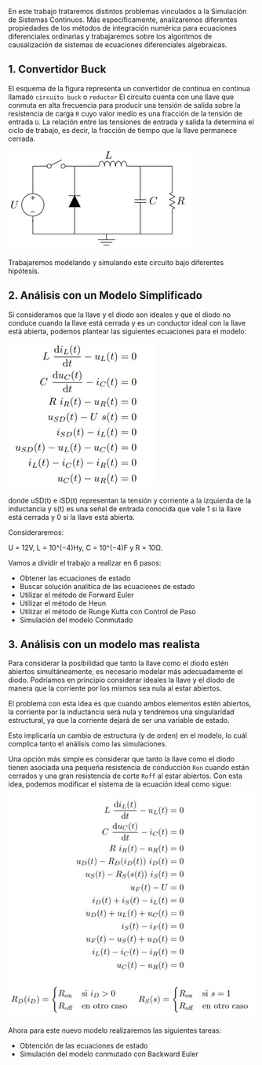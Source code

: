 En este trabajo trataremos distintos problemas vinculados a la Simulación de Sistemas Continuos. Más específicamente, analizaremos diferentes propiedades de los métodos de integración numérica
para ecuaciones diferenciales ordinarias y trabajaremos sobre los algoritmos de causalización de sistemas
de ecuaciones diferenciales algebraicas.

## 1. Convertidor Buck

El esquema de la figura representa un convertidor de continua en continua llamado `circuito buck` o `reductor`
El circuito cuenta con una llave que conmuta en alta frecuencia para producir una tensión de
salida sobre la resistencia de carga `R` cuyo valor medio es una fracción de la tensión de entrada `U`. La
relación entre las tensiones de entrada y salida la determina el ciclo de trabajo, es decir, la fracción de
tiempo que la llave permanece cerrada.

![circuito-buck](/Convertidor-Buck/images/circuito-buck.jpeg)

Trabajaremos modelando y simulando este circuito bajo diferentes hipótesis.

## 2. Análisis con un Modelo Simplificado

Si consideramos que la llave y el diodo son ideales y que el diodo no conduce cuando la llave está
cerrada y es un conductor ideal con la llave está abierta, podemos plantear las siguientes ecuaciones para
el modelo:

![Ecuaciones-modelo-ideal](/Convertidor-Buck/images/ecuaciones-ideal.jpeg)

donde uSD(t) e iSD(t) representan la tensión y corriente a la izquierda de la inductancia y s(t) es una
señal de entrada conocida que vale 1 si la llave está cerrada y 0 si la llave está abierta.

Consideraremos:

U = 12V, L = 10^(−4)Hy, C = 10^(−4)F y R = 10Ω.

Vamos a dividir el trabajo a realizar en 6 pasos:

- Obtener las ecuaciones de estado
- Buscar solución analítica de las ecuaciones de estado
- Utilizar el método de Forward Euler
- Utilizar el método de Heun
- Utilizar el método de Runge Kutta con Control de Paso
- Simulación del modelo Conmutado

## 3. Análisis con un modelo mas realista

Para considerar la posibilidad que tanto la llave como el diodo estén abiertos simultáneamente, es
necesario modelar más adecuadamente el diodo. Podríamos en principio considerar ideales la llave y el
diodo de manera que la corriente por los mismos sea nula al estar abiertos.

El problema con esta idea es que cuando ambos elementos estén abiertos, la corriente por la inductancia
será nula y tendremos una singularidad estructural, ya que la corriente dejará de ser una variable de estado.

Esto implicaría un cambio de estructura (y de orden) en el modelo, lo cuál complica tanto el análisis como
las simulaciones.

Una opción más simple es considerar que tanto la llave como el diodo tienen asociada una pequeña
resistencia de conducción `Ron` cuando están cerrados y una gran resistencia de corte `Roff` al estar abiertos.
Con esta idea, podemos modificar el sistema de la ecuación ideal como sigue:


![Ecuaciones-modelo-real](/Convertidor-Buck/images/ecuaciones-real.jpeg)

Ahora para este nuevo modelo realizaremos las siguientes tareas:

- Obtención de las ecuaciones de estado
- Simulación del modelo conmutado con Backward Euler
